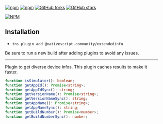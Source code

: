 [![npm](https://img.shields.io/npm/v/@nativescript-community/extendedinfo.svg)](https://www.npmjs.com/package/@nativescript-community/extendedinfo)
[![npm](https://img.shields.io/npm/dt/@nativescript-community/extendedinfo.svg?label=npm%20downloads)](https://www.npmjs.com/package/@nativescript-community/extendedinfo)
[![GitHub forks](https://img.shields.io/github/forks/nativescript-community/extendedinfo.svg)](https://github.com/nativescript-community/extendedinfo/network)
[![GitHub stars](https://img.shields.io/github/stars/nativescript-community/extendedinfo.svg)](https://github.com/nativescript-community/extendedinfo/stargazers)

[![NPM](https://nodei.co/npm/@nativescript-community/extendedinfo.png?downloads=true&downloadRank=true&stars=true)](https://nodei.co/npm/@nativescript-community/extendedinfo/)

## Installation

* `tns plugin add @nativescript-community/extendedinfo`

Be sure to run a new build after adding plugins to avoid any issues.

---

Plugin to get diverse device infos. This plugin caches results to make it faster.
```typescript
function isSimulator(): boolean;
function getAppId(): Promise<string>;
function getAppIdSync(): string;
function getVersionName(): Promise<string>;
function getVersionNameSync(): string;
function getAppName(): Promise<string>;
function getAppNameSync(): string;
function getBuildNumber(): Promise<number>;
function getBuildNumberSync(): number;
```